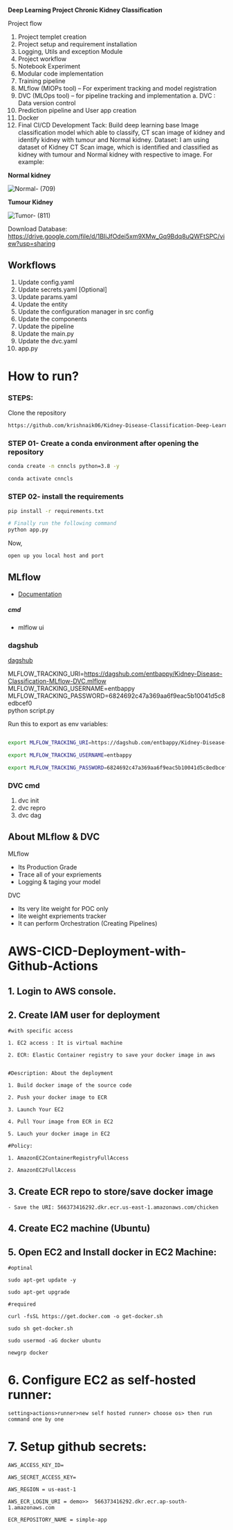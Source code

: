**Deep Learning Project Chronic Kidney Classification**

Project flow
1.	Project templet creation
2.	Project setup and requirement installation
3.	Logging, Utils and exception Module
4.	Project workflow
5.	Notebook Experiment
6.	Modular code implementation
7.	Training pipeline
8.	MLflow (MlOPs tool) – For experiment tracking and model registration
9.	DVC (MLOps tool) – for pipeline tracking  and implementation
a.	DVC : Data version control
10.	Prediction pipeline and User app creation
11.	Docker
12.	Final CI/CD Development
Tack:
Build deep learning base Image classification model which able to classify, CT scan image of kidney and identify kidney with tumour and Normal kidney.
Dataset:
I am using dataset of Kidney CT Scan image, which is identified and classified as kidney with tumour and Normal kidney with respective to image.
For example:

**Normal kidney**

 ![Normal- (709)](https://github.com/ajitwankhede/DL-project-Chronic-kidney-Classification/assets/85306409/df0eb302-b340-4373-8770-c0b56d4c9e55)

 **Tumour Kidney**
 
![Tumor- (811)](https://github.com/ajitwankhede/DL-project-Chronic-kidney-Classification/assets/85306409/1b793724-0ae2-467d-9575-a73d56f14423)

Download Database: 
https://drive.google.com/file/d/1BIiJfOdei5xm9XMw_Gq9Bdq8uQWFtSPC/view?usp=sharing


## Workflows

1. Update config.yaml
2. Update secrets.yaml [Optional]
3. Update params.yaml
4. Update the entity
5. Update the configuration manager in src config
6. Update the components
7. Update the pipeline 
8. Update the main.py
9. Update the dvc.yaml
10. app.py

# How to run?
### STEPS:

Clone the repository

```bash
https://github.com/krishnaik06/Kidney-Disease-Classification-Deep-Learning-Project
```
### STEP 01- Create a conda environment after opening the repository

```bash
conda create -n cnncls python=3.8 -y
```

```bash
conda activate cnncls
```


### STEP 02- install the requirements
```bash
pip install -r requirements.txt
```

```bash
# Finally run the following command
python app.py
```

Now,
```bash
open up you local host and port
```


## MLflow

- [Documentation](https://mlflow.org/docs/latest/index.html)


##### cmd
- mlflow ui

### dagshub
[dagshub](https://dagshub.com/)

MLFLOW_TRACKING_URI=https://dagshub.com/entbappy/Kidney-Disease-Classification-MLflow-DVC.mlflow \
MLFLOW_TRACKING_USERNAME=entbappy \
MLFLOW_TRACKING_PASSWORD=6824692c47a369aa6f9eac5b10041d5c8edbcef0 \
python script.py

Run this to export as env variables:

```bash

export MLFLOW_TRACKING_URI=https://dagshub.com/entbappy/Kidney-Disease-Classification-MLflow-DVC.mlflow

export MLFLOW_TRACKING_USERNAME=entbappy 

export MLFLOW_TRACKING_PASSWORD=6824692c47a369aa6f9eac5b10041d5c8edbcef0

```


### DVC cmd

1. dvc init
2. dvc repro
3. dvc dag


## About MLflow & DVC

MLflow

 - Its Production Grade
 - Trace all of your expriements
 - Logging & taging your model


DVC 

 - Its very lite weight for POC only
 - lite weight expriements tracker
 - It can perform Orchestration (Creating Pipelines)



# AWS-CICD-Deployment-with-Github-Actions

## 1. Login to AWS console.

## 2. Create IAM user for deployment

	#with specific access

	1. EC2 access : It is virtual machine

	2. ECR: Elastic Container registry to save your docker image in aws


	#Description: About the deployment

	1. Build docker image of the source code

	2. Push your docker image to ECR

	3. Launch Your EC2 

	4. Pull Your image from ECR in EC2

	5. Lauch your docker image in EC2

	#Policy:

	1. AmazonEC2ContainerRegistryFullAccess

	2. AmazonEC2FullAccess

	
## 3. Create ECR repo to store/save docker image
    - Save the URI: 566373416292.dkr.ecr.us-east-1.amazonaws.com/chicken

	
## 4. Create EC2 machine (Ubuntu) 

## 5. Open EC2 and Install docker in EC2 Machine:
	
	
	#optinal

	sudo apt-get update -y

	sudo apt-get upgrade
	
	#required

	curl -fsSL https://get.docker.com -o get-docker.sh

	sudo sh get-docker.sh

	sudo usermod -aG docker ubuntu

	newgrp docker
	
# 6. Configure EC2 as self-hosted runner:
    setting>actions>runner>new self hosted runner> choose os> then run command one by one


# 7. Setup github secrets:

    AWS_ACCESS_KEY_ID=

    AWS_SECRET_ACCESS_KEY=

    AWS_REGION = us-east-1

    AWS_ECR_LOGIN_URI = demo>>  566373416292.dkr.ecr.ap-south-1.amazonaws.com

    ECR_REPOSITORY_NAME = simple-app
